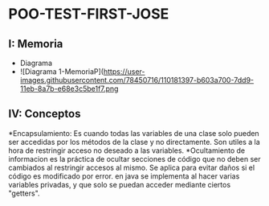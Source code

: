 # POO-TEST-FIRST-JOSE
## I: Memoria
* Diagrama
* ![Diagrama 1-MemoriaP](https://user-images.githubusercontent.com/78450716/110181397-b603a700-7dd9-11eb-8a7b-e68e3c5be1f7.png
## IV: Conceptos
*Encapsulamiento: Es cuando todas las variables de una clase solo pueden ser accedidas por los métodos de la clase y no directamente.
Son utiles a la hora de restringir acceso no deseado a las variables.
*Ocultamiento de informacion es la práctica de ocultar secciones de código que no deben ser cambiados al restringir accesos al mismo. Se aplica para evitar daños si el código es modificado por error. en java se implementa al hacer varias variables privadas, y que solo se puedan acceder mediante ciertos "getters".
